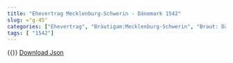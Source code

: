 ```yaml
---
title: "Ehevertrag Mecklenburg-Schwerin - Dänemark 1542"
slug: ="g-45"
categories: ["Ehevertrag", "Bräutigam:Mecklenburg-Schwerin", "Braut: Dänemark", "Eheschließung vollzogen?:Ja", "verschiedenkonfessionelle Ehe?:Nein", "Dynastie Bräutigam:Mecklenburg", "Akteur Bräutigam:Mecklenburg", "Akteur Braut:Oldenburg (Dänemark)", "Textbezug?:nein", "Ständisch?:nein", "Ratifikation?:nein", "Sonstiges?:nein", "Bräutigam:Mecklenburg-Schwerin", "Braut: Dänemark"]
tags: [ "1542"]
---
```

<!--more-->
{{<v84>}}
[Download Json](/vertraege/vertrag-45.json)